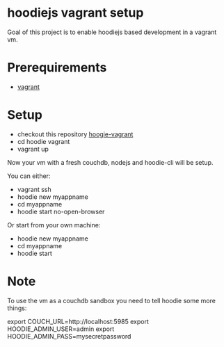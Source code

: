 
hoodiejs vagrant setup
======================

Goal of this project is to enable hoodiejs based development in a vagrant vm.

Prerequirements
===============

* [vagrant](http://www.vagrantup.com/)

Setup
=====

* checkout this repository [hoogie-vagrant](https://github.com/cainvommars/hoodie-vagrant)
* cd hoodie vagrant
* vagrant up

Now your vm with a fresh couchdb, nodejs and hoodie-cli will be setup.

You can either:
* vagrant ssh
* hoodie new myappname
* cd myappname
* hoodie start no-open-browser

Or start from your own machine:
* hoodie new myappname
* cd myappname
* hoodie start

Note
====

To use the vm as a couchdb sandbox you need to tell hoodie some more things:

export COUCH_URL=http://localhost:5985
export HOODIE_ADMIN_USER=admin
export HOODIE_ADMIN_PASS=mysecretpassword
